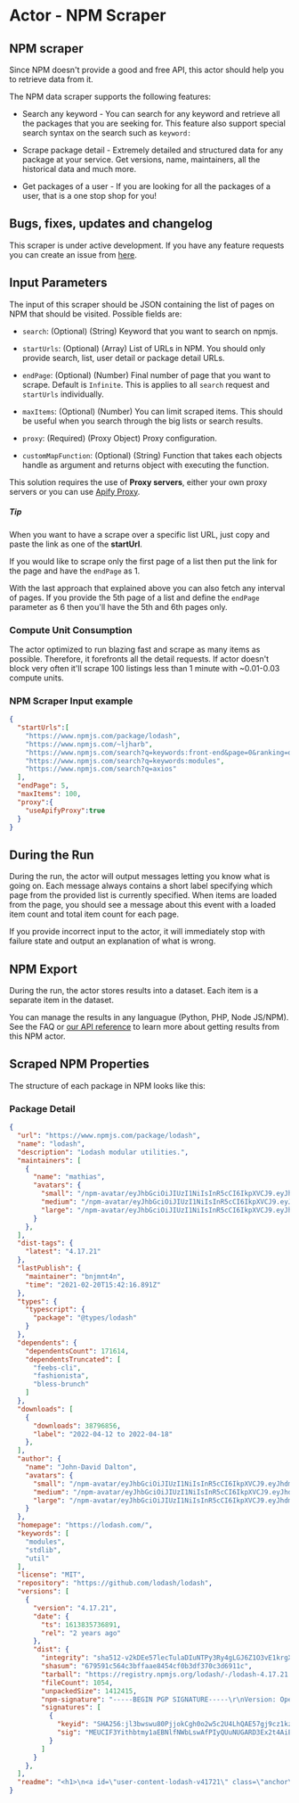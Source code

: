 # Actor - NPM Scraper

## NPM scraper

Since NPM doesn't provide a good and free API, this actor should help you to retrieve data from it.

The NPM data scraper supports the following features:

-   Search any keyword - You can search for any keyword and retrieve all the packages that you are seeking for. This feature also support special search syntax on the search such as `keyword:`

-   Scrape package detail - Extremely detailed and structured data for any package at your service. Get versions, name, maintainers, all the historical data and much more.

-   Get packages of a user - If you are looking for all the packages of a user, that is a one stop shop for you!

## Bugs, fixes, updates and changelog

This scraper is under active development. If you have any feature requests you can create an issue from [here](https://github.com/epctex/npm-scraper/issues).

## Input Parameters

The input of this scraper should be JSON containing the list of pages on NPM that should be visited. Possible fields are:

- `search`: (Optional) (String) Keyword that you want to search on npmjs.

- `startUrls`: (Optional) (Array) List of URLs in NPM. You should only provide search, list, user detail or package detail URLs.

- `endPage`: (Optional) (Number) Final number of page that you want to scrape. Default is `Infinite`. This is applies to all `search` request and `startUrls` individually.

- `maxItems`: (Optional) (Number) You can limit scraped items. This should be useful when you search through the big lists or search results.

- `proxy`: (Required) (Proxy Object) Proxy configuration.

- `customMapFunction`: (Optional) (String) Function that takes each objects handle as argument and returns object with executing the function.

This solution requires the use of **Proxy servers**, either your own proxy servers or you can use [Apify Proxy](https://www.apify.com/docs/proxy).

##### Tip

When you want to have a scrape over a specific list URL, just copy and paste the link as one of the **startUrl**.

If you would like to scrape only the first page of a list then put the link for the page and have the `endPage` as 1.

With the last approach that explained above you can also fetch any interval of pages. If you provide the 5th page of a list and define the `endPage` parameter as 6 then you'll have the 5th and 6th pages only.

### Compute Unit Consumption

The actor optimized to run blazing fast and scrape as many items as possible. Therefore, it forefronts all the detail requests. If actor doesn't block very often it'll scrape 100 listings less than 1 minute with ~0.01-0.03 compute units.

### NPM Scraper Input example

```json
{
  "startUrls":[
    "https://www.npmjs.com/package/lodash",
    "https://www.npmjs.com/~ljharb",
    "https://www.npmjs.com/search?q=keywords:front-end&page=0&ranking=optimal",
    "https://www.npmjs.com/search?q=keywords:modules",
    "https://www.npmjs.com/search?q=axios"
  ],
  "endPage": 5,
  "maxItems": 100,
  "proxy":{
    "useApifyProxy":true
  }
}

```

## During the Run

During the run, the actor will output messages letting you know what is going on. Each message always contains a short label specifying which page from the provided list is currently specified.
When items are loaded from the page, you should see a message about this event with a loaded item count and total item count for each page.

If you provide incorrect input to the actor, it will immediately stop with failure state and output an explanation of what is wrong.

## NPM Export

During the run, the actor stores results into a dataset. Each item is a separate item in the dataset.

You can manage the results in any languague (Python, PHP, Node JS/NPM). See the FAQ or <a href="https://www.apify.com/docs/api" target="blank">our API reference</a> to learn more about getting results from this NPM actor.

## Scraped NPM Properties

The structure of each package in NPM looks like this:

### Package Detail

```json
{
  "url": "https://www.npmjs.com/package/lodash",
  "name": "lodash",
  "description": "Lodash modular utilities.",
  "maintainers": [
    {
      "name": "mathias",
      "avatars": {
        "small": "/npm-avatar/eyJhbGciOiJIUzI1NiIsInR5cCI6IkpXVCJ9.eyJhdmF0YXJVUkwiOiJodHRwczovL3MuZ3JhdmF0YXIuY29tL2F2YXRhci8yNGUwOGE5ZWE4NGRlYjE3YWUxMjEwNzRkMGYxNzEyNT9zaXplPTUwJmRlZmF1bHQ9cmV0cm8ifQ.1nyQBg2LJRuQRWzQgT_g8Hru5FIUsz2mCZ3yqtIGbPQ",
        "medium": "/npm-avatar/eyJhbGciOiJIUzI1NiIsInR5cCI6IkpXVCJ9.eyJhdmF0YXJVUkwiOiJodHRwczovL3MuZ3JhdmF0YXIuY29tL2F2YXRhci8yNGUwOGE5ZWE4NGRlYjE3YWUxMjEwNzRkMGYxNzEyNT9zaXplPTEwMCZkZWZhdWx0PXJldHJvIn0.8O30NcKyPpUc911dhXJuyBnrSQx-tLyHhFYFPIj5VcQ",
        "large": "/npm-avatar/eyJhbGciOiJIUzI1NiIsInR5cCI6IkpXVCJ9.eyJhdmF0YXJVUkwiOiJodHRwczovL3MuZ3JhdmF0YXIuY29tL2F2YXRhci8yNGUwOGE5ZWE4NGRlYjE3YWUxMjEwNzRkMGYxNzEyNT9zaXplPTQ5NiZkZWZhdWx0PXJldHJvIn0.XJZ0JP62pAmmumlu-AeTCji3D_2wleGxXGc86Sl5f4A"
      }
    },
  ],
  "dist-tags": {
    "latest": "4.17.21"
  },
  "lastPublish": {
    "maintainer": "bnjmnt4n",
    "time": "2021-02-20T15:42:16.891Z"
  },
  "types": {
    "typescript": {
      "package": "@types/lodash"
    }
  },
  "dependents": {
    "dependentsCount": 171614,
    "dependentsTruncated": [
      "feebs-cli",
      "fashionista",
      "bless-brunch"
    ]
  },
  "downloads": [
    {
      "downloads": 38796856,
      "label": "2022-04-12 to 2022-04-18"
    },
  ],
  "author": {
    "name": "John-David Dalton",
    "avatars": {
      "small": "/npm-avatar/eyJhbGciOiJIUzI1NiIsInR5cCI6IkpXVCJ9.eyJhdmF0YXJVUkwiOiJodHRwczovL3MuZ3JhdmF0YXIuY29tL2F2YXRhci8yOTlhM2Q4OTFmZjE5MjBiNjljMzY0ZDA2MTAwNzA0Mz9zaXplPTUwJmRlZmF1bHQ9cmV0cm8ifQ.B9Vy-ZZRADWO6SYXG9debouY1FRb7AMhNqg8rO76fOw",
      "medium": "/npm-avatar/eyJhbGciOiJIUzI1NiIsInR5cCI6IkpXVCJ9.eyJhdmF0YXJVUkwiOiJodHRwczovL3MuZ3JhdmF0YXIuY29tL2F2YXRhci8yOTlhM2Q4OTFmZjE5MjBiNjljMzY0ZDA2MTAwNzA0Mz9zaXplPTEwMCZkZWZhdWx0PXJldHJvIn0.c1-LKdixh9shjLtVzpFB2qCaSFIyeMSRg89KtYrscAw",
      "large": "/npm-avatar/eyJhbGciOiJIUzI1NiIsInR5cCI6IkpXVCJ9.eyJhdmF0YXJVUkwiOiJodHRwczovL3MuZ3JhdmF0YXIuY29tL2F2YXRhci8yOTlhM2Q4OTFmZjE5MjBiNjljMzY0ZDA2MTAwNzA0Mz9zaXplPTQ5NiZkZWZhdWx0PXJldHJvIn0.wTHgJF3dJNHDR2eKg8YGLK6neCgefwB7LCWcRPgQErw"
    }
  },
  "homepage": "https://lodash.com/",
  "keywords": [
    "modules",
    "stdlib",
    "util"
  ],
  "license": "MIT",
  "repository": "https://github.com/lodash/lodash",
  "versions": [
    {
      "version": "4.17.21",
      "date": {
        "ts": 1613835736891,
        "rel": "2 years ago"
      },
      "dist": {
        "integrity": "sha512-v2kDEe57lecTulaDIuNTPy3Ry4gLGJ6Z1O3vE1krgXZNrsQ+LFTGHVxVjcXPs17LhbZVGedAJv8XZ1tvj5FvSg==",
        "shasum": "679591c564c3bffaae8454cf0b3df370c3d6911c",
        "tarball": "https://registry.npmjs.org/lodash/-/lodash-4.17.21.tgz",
        "fileCount": 1054,
        "unpackedSize": 1412415,
        "npm-signature": "-----BEGIN PGP SIGNATURE-----\r\nVersion: OpenPGP.js v3.0.13\r\nComment: https://openpgpjs.org\r\n\r\nwsFcBAEBCAAQBQJgMS3ZCRA9TVsSAnZWagAA8+4P/jx+SJ6Ue5oAJjz0L7gw\nLDD5YvP8aoliFq4GYkwUXfVQvOwomIPfa+U5Kao/hDfuwFQ/Bq5D5nSsl2bj\nrjJgvlKXna0SId8AgDgY2fB7zSfninuJvalY4iTWMN8DFSpG0XE2QFfoKpd3\njDmuzcNtgr79QV6DgjOVkHiP1IGNDlLTc1QEKiwo/5CdGQi1q/iCj6dViQMJ\nByuuuV2Qzi3f/FI25cG797WZar1MHhhlcnB50HiVBGp54IZOyuqdqWPduZQo\nvhONtonxPGBm3/J+uAkeUSSyL3Ud+FzLvdg8WEI9gDL0yvU4k0FcsnOONEYn\nngLaKEsw2xAnPBYW3Lf73Jnpwx6FAT3k49kgzxiNYSxEo7x4wiuNtBoDMyNw\nEKj6SZ0bUNmaJgiMfDnnDjCKjI3JrO1hho8z6CkwuvxuWLlW9wSsVayggzAI\nEhfeTeISugVHh332oDY2MI/Ysu8MnVN8fGmqeYQBBFj3aWatuA2NvVjACnX/\n54G7FtCU8TxZpm9shFRSopBx8PeI3r+icx1CT8YVFypY416PLnidHyqtME1G\neuRd1nWEz18hvVUAEHmuvHo+EPP3tITmTTUPQcZGMdBcZC+4UBmPMWX466HE\nbHw4aOnUWMa0sWfsERC5xzRZAb4lgMPEoTOnZyN4usMy7x9TzGZKZvU24HUE\nmpae\r\n=NOmG\r\n-----END PGP SIGNATURE-----\r\n",
        "signatures": [
          {
            "keyid": "SHA256:jl3bwswu80PjjokCgh0o2w5c2U4LhQAE57gj9cz1kzA",
            "sig": "MEUCIF3Yithbtmy1aEBNlfNWbLswAfPIyQUuNUGARD3Ex2t4AiEA6TlN2ZKJCUpS/Sf2Z6MduF1BNSvayHIpu5wAcICcKXw="
          }
        ]
      }
    },
  ],
  "readme": "<h1>\n<a id=\"user-content-lodash-v41721\" class=\"anchor\" href=\"#lodash-v41721\" aria-hidden=\"true\"><span aria-hidden=\"true\" class=\"octicon octicon-link\"></span></a>lodash v4.17.21</h1>\n<p>The <a href=\"https://lodash.com/\" rel=\"nofollow\">Lodash</a> library exported as <a href=\"https://nodejs.org/\" rel=\"nofollow\">Node.js</a> modules.</p>\n<h2>\n<a id=\"user-content-installation\" class=\"anchor\" href=\"#installation\" aria-hidden=\"true\"><span aria-hidden=\"true\" class=\"octicon octicon-link\"></span></a>Installation</h2>\n<p>Using npm:</p>\n<div class=\"highlight highlight-source-shell\"><pre>$ npm i -g npm\n$ npm i --save lodash</pre></div>\n<p>In Node.js:</p>\n<div class=\"highlight highlight-source-js\"><pre><span class=\"pl-c\">// Load the full build.</span>\n<span class=\"pl-k\">var</span> <span class=\"pl-s1\">_</span> <span class=\"pl-c1\">=</span> <span class=\"pl-en\">require</span><span class=\"pl-kos\">(</span><span class=\"pl-s\">'lodash'</span><span class=\"pl-kos\">)</span><span class=\"pl-kos\">;</span>\n<span class=\"pl-c\">// Load the core build.</span>\n<span class=\"pl-k\">var</span> <span class=\"pl-s1\">_</span> <span class=\"pl-c1\">=</span> <span class=\"pl-en\">require</span><span class=\"pl-kos\">(</span><span class=\"pl-s\">'lodash/core'</span><span class=\"pl-kos\">)</span><span class=\"pl-kos\">;</span>\n<span class=\"pl-c\">// Load the FP build for immutable auto-curried iteratee-first data-last methods.</span>\n<span class=\"pl-k\">var</span> <span class=\"pl-s1\">fp</span> <span class=\"pl-c1\">=</span> <span class=\"pl-en\">require</span><span class=\"pl-kos\">(</span><span class=\"pl-s\">'lodash/fp'</span><span class=\"pl-kos\">)</span><span class=\"pl-kos\">;</span>\n\n<span class=\"pl-c\">// Load method categories.</span>\n<span class=\"pl-k\">var</span> <span class=\"pl-s1\">array</span> <span class=\"pl-c1\">=</span> <span class=\"pl-en\">require</span><span class=\"pl-kos\">(</span><span class=\"pl-s\">'lodash/array'</span><span class=\"pl-kos\">)</span><span class=\"pl-kos\">;</span>\n<span class=\"pl-k\">var</span> <span class=\"pl-s1\">object</span> <span class=\"pl-c1\">=</span> <span class=\"pl-en\">require</span><span class=\"pl-kos\">(</span><span class=\"pl-s\">'lodash/fp/object'</span><span class=\"pl-kos\">)</span><span class=\"pl-kos\">;</span>\n\n<span class=\"pl-c\">// Cherry-pick methods for smaller browserify/rollup/webpack bundles.</span>\n<span class=\"pl-k\">var</span> <span class=\"pl-s1\">at</span> <span class=\"pl-c1\">=</span> <span class=\"pl-en\">require</span><span class=\"pl-kos\">(</span><span class=\"pl-s\">'lodash/at'</span><span class=\"pl-kos\">)</span><span class=\"pl-kos\">;</span>\n<span class=\"pl-k\">var</span> <span class=\"pl-s1\">curryN</span> <span class=\"pl-c1\">=</span> <span class=\"pl-en\">require</span><span class=\"pl-kos\">(</span><span class=\"pl-s\">'lodash/fp/curryN'</span><span class=\"pl-kos\">)</span><span class=\"pl-kos\">;</span></pre></div>\n<p>See the <a href=\"https://github.com/lodash/lodash/tree/4.17.21-npm\">package source</a> for more details.</p>\n<p><strong>Note:</strong><br>\nInstall <a href=\"https://www.npmjs.com/package/n_\" rel=\"nofollow\">n_</a> for Lodash use in the Node.js &lt; 6 REPL.</p>\n<h2>\n<a id=\"user-content-support\" class=\"anchor\" href=\"#support\" aria-hidden=\"true\"><span aria-hidden=\"true\" class=\"octicon octicon-link\"></span></a>Support</h2>\n<p>Tested in Chrome 74-75, Firefox 66-67, IE 11, Edge 18, Safari 11-12, &amp; Node.js 8-12.<br>\nAutomated <a href=\"https://saucelabs.com/u/lodash\" rel=\"nofollow\">browser</a> &amp; <a href=\"https://travis-ci.org/lodash/lodash/\" rel=\"nofollow\">CI</a> test runs are available.</p>\n"
}
```
